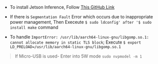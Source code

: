 * To install Jetson Inference, Follow [This GitHub Link](https://github.com/dusty-nv/jetson-inference/blob/master/docs/building-repo-2.md)

* If there is `Segmentation Fault` Error which occurs due to inappropriate power management,
Then Execeute `$ sudo ldconfig' after '$ sudo install make` command

* To handle `ImportError: /usr/lib/aarch64-linux-gnu/libgomp.so.1: cannot allocate memory in static TLS block`; 
Execute `$ export LD_PRELOAD=/usr/lib/aarch64-linux-gnu/libgomp.so.1`

> If Micro-USB is used- Enter into 5W mode
> `sudo nvpmodel -m 1`
